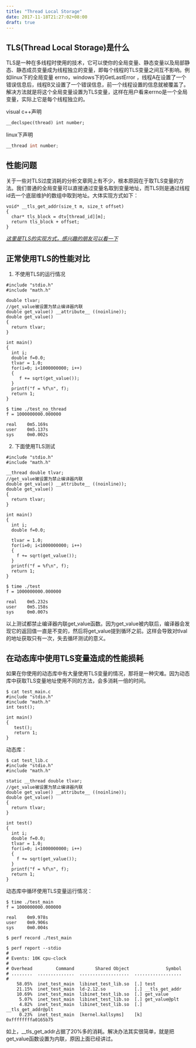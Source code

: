 ```yaml
---
title: "Thread Local Storage"
date: 2017-11-18T21:27:02+08:00
draft: true
---
```


## TLS(Thread Local Storage)是什么
TLS是一种在多线程时使用的技术，它可以使你的全局变量、静态变量以及局部静态、静态成员变量成为线程独立的变量，即每个线程的TLS变量之间互不影响。例如linux下的全局变量 errno，windows下的GetLastError ，线程A在设置了一个错误信息后，线程B又设置了一个错误信息，前一个线程设置的信息就被覆盖了。解决方法就是将这个全局变量设置为TLS变量，这样在用户看来errno是一个全局变量，实际上它是每个线程独立的。

visual c++声明
```c++
__declspec(thread) int number;
```
linux下声明
```c++
__thread int number;
```
## 性能问题
关于一些对TLS过度消耗的分析文章网上有不少，根本原因在于取TLS变量的方法。我们普通的全局变量可以直接通过变量名取到变量地址，而TLS则是通过线程id去一个底层维护的数组中取到地址。大体实现方式如下：
```
void* __tls_get_addr(size_t m, size_t offset)
{
  char* tls_block = dtv[thread_id][m];
  return tls_block + offset;
}
```
*[这里是TLS的实现方式，感兴趣的朋友可以看一下](https://www.akkadia.org/drepper/tls.pdf)*

## 正常使用TLS的性能对比

1. 不使用TLS的运行情况
```
#include "stdio.h"
#include "math.h"

double tlvar;
//get_value被设置为禁止编译器内联
double get_value() __attribute__ ((noinline));
double get_value()
{
  return tlvar;
}

int main()
{
  int i;
  double f=0.0;
  tlvar = 1.0;
  for(i=0; i<1000000000; i++)
  {
     f += sqrt(get_value());
  }
  printf("f = %f\n", f);
  return 1;
}
```

```
$ time ./test_no_thread
f = 1000000000.000000

real    0m5.169s
user    0m5.137s
sys     0m0.002s
```
2. 下面使用TLS测试
```
#include "stdio.h"
#include "math.h"

__thread double tlvar;
//get_value被设置为禁止编译器内联
double get_value() __attribute__ ((noinline));
double get_value()
{
  return tlvar;
}

int main()
{
  int i;
  double f=0.0;

  tlvar = 1.0;
  for(i=0; i<1000000000; i++)
  {
    f += sqrt(get_value());
  }
  printf("f = %f\n", f);
  return 1;
}
```

```
$ time ./test
f = 1000000000.000000

real    0m5.232s
user    0m5.158s
sys     0m0.007s
```

以上测试都禁止编译器内联get_value函数。因为get_value被内联后，编译器会发现它的返回值一直是不变的，然后将get_value提到循环之前。这样会导致对tlval的地址获取只有一次，失去循环测试的意义。

## 在动态库中使用TLS变量造成的性能损耗
如果在你使用的动态库中有大量使用TLS变量的情况，那将是一种灾难。因为动态库中获取TLS变量地址使用不同的方法，会多消耗一倍的时间。
```
$ cat test_main.c
#include "stdio.h"
#include "math.h"
int test();

int main()
{
   test();
   return 1;
}
```
动态库：
```
$ cat test_lib.c
#include "stdio.h"
#include "math.h"

static __thread double tlvar;
//get_value被设置为禁止编译器内联
double get_value() __attribute__ ((noinline));
double get_value()
{
  return tlvar;
}

int test()
{
  int i;
  double f=0.0;
  tlvar = 1.0;
  for(i=0; i<1000000000; i++)
  {
    f += sqrt(get_value());
  }
  printf("f = %f\n", f);
  return 1;
}
```
动态库中循环使用TLS变量运行情况：
```
$ time ./test_main
f = 1000000000.000000

real    0m9.978s
user    0m9.906s
sys     0m0.004s
```
```
$ perf record ./test_main
```
```
$ perf report --stdio
#
# Events: 10K cpu-clock
#
# Overhead         Command        Shared Object              Symbol
# ........  ..............  ...................  ..................
#
    58.05%  inet_test_main  libinet_test_lib.so  [.] test
    21.15%  inet_test_main  ld-2.12.so           [.] __tls_get_addr
    10.69%  inet_test_main  libinet_test_lib.so  [.] get_value
     5.07%  inet_test_main  libinet_test_lib.so  [.] get_value@plt
     4.82%  inet_test_main  libinet_test_lib.so  [.] __tls_get_addr@plt
     0.23%  inet_test_main  [kernel.kallsyms]    [k] 0xffffffffa0165b75
```
如上，__tls_get_addr占据了20%多的消耗。解决办法其实很简单，就是把get_value函数设置为内联，原因上面已经讲过。